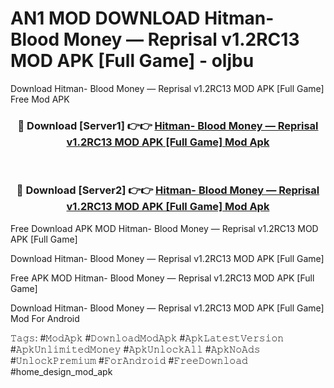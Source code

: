 # AN1 MOD DOWNLOAD Hitman- Blood Money — Reprisal v1.2RC13 MOD APK [Full Game] - oljbu
Download Hitman- Blood Money — Reprisal v1.2RC13 MOD APK [Full Game] Free Mod APK

<div align="center">
<h3>🔴 Download [Server1] 👉👉 <a href="https://apk-comot.site?title=Hitman-_Blood_Money_—_Reprisal_v1.2RC13_MOD_APK_[Full_Game]">Hitman- Blood Money — Reprisal v1.2RC13 MOD APK [Full Game] Mod Apk</a></h3><br>

<h3>🔴 Download [Server2] 👉👉 <a href="https://apk-comot.site?title=Hitman-_Blood_Money_—_Reprisal_v1.2RC13_MOD_APK_[Full_Game]">Hitman- Blood Money — Reprisal v1.2RC13 MOD APK [Full Game] Mod Apk</a></h3>
</div>


Free Download APK MOD Hitman- Blood Money — Reprisal v1.2RC13 MOD APK [Full Game]

Download Hitman- Blood Money — Reprisal v1.2RC13 MOD APK [Full Game] 

Free APK MOD Hitman- Blood Money — Reprisal v1.2RC13 MOD APK [Full Game] 

Download Hitman- Blood Money — Reprisal v1.2RC13 MOD APK [Full Game] Mod For Android

𝚃𝚊𝚐𝚜: #𝙼𝚘𝚍𝙰𝚙𝚔 #𝙳𝚘𝚠𝚗𝚕𝚘𝚊𝚍𝙼𝚘𝚍𝙰𝚙𝚔 #𝙰𝚙𝚔𝙻𝚊𝚝𝚎𝚜𝚝𝚅𝚎𝚛𝚜𝚒𝚘𝚗 #𝙰𝚙𝚔𝚄𝚗𝚕𝚒𝚖𝚒𝚝𝚎𝚍𝙼𝚘𝚗𝚎𝚢 #𝙰𝚙𝚔𝚄𝚗𝚕𝚘𝚌𝚔𝙰𝚕𝚕 #𝙰𝚙𝚔𝙽𝚘𝙰𝚍𝚜 #𝚄𝚗𝚕𝚘𝚌𝚔𝙿𝚛𝚎𝚖𝚒𝚞𝚖 #𝙵𝚘𝚛𝙰𝚗𝚍𝚛𝚘𝚒𝚍 #𝙵𝚛𝚎𝚎𝙳𝚘𝚠𝚗𝚕𝚘𝚊𝚍 #home_design_mod_apk